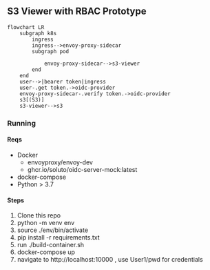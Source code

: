 ## S3 Viewer with RBAC Prototype

``` mermaid
flowchart LR
    subgraph k8s
        ingress
        ingress-->envoy-proxy-sidecar
        subgraph pod
            
            envoy-proxy-sidecar-->s3-viewer
        end
    end
    user-->|bearer token|ingress
    user-.get token.->oidc-provider
    envoy-proxy-sidecar-.verify token.->oidc-provider
    s3[(S3)]
    s3-viewer-->s3
```

### Running

#### Reqs
* Docker
    * envoyproxy/envoy-dev
    * ghcr.io/soluto/oidc-server-mock:latest
* docker-compose
* Python > 3.7


#### Steps


1. Clone this repo
1. python -m venv env
1. source ./env/bin/activate
1. pip install -r requirements.txt
1. run ./build-container.sh
1. docker-compose up
1. navigate to http://localhost:10000 , use User1/pwd for credentials
